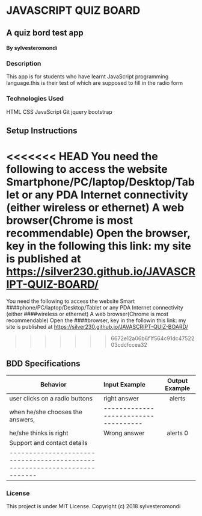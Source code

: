 # JAVASCRIPT QUIZ BOARD
##  A quiz bord test app
#### By sylvesteromondi

### Description
This app is for students who have learnt JavaScript programming language.this is their test of which are supposed to fill in the radio form
### Technologies Used
HTML
CSS
JavaScript
Git
jquery
bootstrap

## Setup Instructions
<<<<<<< HEAD
You need the following to access the website Smartphone/PC/laptop/Desktop/Tablet or any PDA Internet connectivity (either wireless or ethernet) A web browser(Chrome is most recommendable) Open the browser, key in the following this link: my site is published at   https://silver230.github.io/JAVASCRIPT-QUIZ-BOARD/
=======
You need the following to access the website Smart ####phone/PC/laptop/Desktop/Tablet or any PDA Internet connectivity (either ####wireless or ethernet) A web browser(Chrome is most recommendable) Open the ####browser, key in the followin this link: my site is published at   https://silver230.github.io/JAVASCRIPT-QUIZ-BOARD/
>>>>>>> 6672e12a06b6f1f564c91dc4752203cdcfccea32

## BDD Specifications
|Behavior	              | Input Example	      |Output Example|
|-----------------------|:--------------------|:------------------------:|
user clicks on a radio buttons    | right answer            | alerts  |  12marks                           |                                   |
when he/she chooses the answers,  |------------------------------------|
he/she thinks is right            |Wrong answer             | alerts 0 | marks                             |-------------------------------------|
Support and contact details       |                                      |
-------------------------------------------------------------------------|

### License
This project is under MIT License. Copyright (c) 2018 sylvesteromondi
